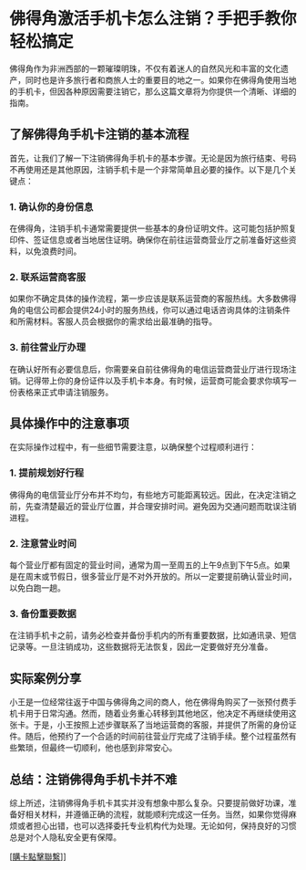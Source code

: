 # 佛得角激活手机卡怎么注销？手把手教你轻松搞定

佛得角作为非洲西部的一颗璀璨明珠，不仅有着迷人的自然风光和丰富的文化遗产，同时也是许多旅行者和商旅人士的重要目的地之一。如果你在佛得角使用当地的手机卡，但因各种原因需要注销它，那么这篇文章将为你提供一个清晰、详细的指南。

## 了解佛得角手机卡注销的基本流程

首先，让我们了解一下注销佛得角手机卡的基本步骤。无论是因为旅行结束、号码不再使用还是其他原因，注销手机卡是一个非常简单且必要的操作。以下是几个关键点：

### 1. 确认你的身份信息
在佛得角，注销手机卡通常需要提供一些基本的身份证明文件。这可能包括护照复印件、签证信息或者当地居住证明。确保你在前往运营商营业厅之前准备好这些资料，以免浪费时间。

### 2. 联系运营商客服
如果你不确定具体的操作流程，第一步应该是联系运营商的客服热线。大多数佛得角的电信公司都会提供24小时的服务热线，你可以通过电话咨询具体的注销条件和所需材料。客服人员会根据你的需求给出最准确的指导。

### 3. 前往营业厅办理
在确认好所有必要信息后，你需要亲自前往佛得角的电信运营商营业厅进行现场注销。记得带上你的身份证件以及手机卡本身。有时候，运营商可能会要求你填写一份表格来正式申请注销服务。

## 具体操作中的注意事项

在实际操作过程中，有一些细节需要注意，以确保整个过程顺利进行：

### 1. 提前规划好行程
佛得角的电信营业厅分布并不均匀，有些地方可能距离较远。因此，在决定注销之前，先查清楚最近的营业厅位置，并合理安排时间。避免因为交通问题而耽误注销进程。

### 2. 注意营业时间
每个营业厅都有固定的营业时间，通常为周一至周五的上午9点到下午5点。如果是在周末或节假日，很多营业厅是不对外开放的。所以一定要提前确认营业时间，以免白跑一趟。

### 3. 备份重要数据
在注销手机卡之前，请务必检查并备份手机内的所有重要数据，比如通讯录、短信记录等。一旦注销成功，这些数据将无法恢复，因此一定要做好充分准备。

## 实际案例分享

小王是一位经常往返于中国与佛得角之间的商人，他在佛得角购买了一张预付费手机卡用于日常沟通。然而，随着业务重心转移到其他地区，他决定不再继续使用这张卡。于是，小王按照上述步骤联系了当地运营商的客服，并提供了所需的身份证件。随后，他预约了一个合适的时间前往营业厅完成了注销手续。整个过程虽然有些繁琐，但最终一切顺利，他也感到非常安心。

## 总结：注销佛得角手机卡并不难

综上所述，注销佛得角手机卡其实并没有想象中那么复杂。只要提前做好功课，准备好相关材料，并遵循正确的流程，就能顺利完成这一任务。当然，如果你觉得麻烦或者担心出错，也可以选择委托专业机构代为处理。无论如何，保持良好的习惯总是对个人隐私安全更有保障。

[[購卡點擊聯繫](https://t.me/s/esim1088)]]